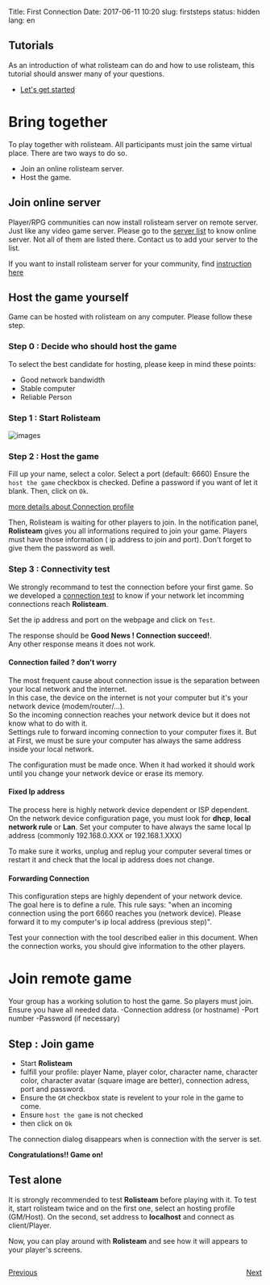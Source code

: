Title: First Connection 
Date: 2017-06-11 10:20
slug: firststeps
status: hidden
lang: en


## Tutorials

As an introduction of what rolisteam can do and how to use rolisteam, this tutorial should answer many of your questions.

*   [Let's get started](http://www.rolisteam.org/tutorial01.html)


# Bring together

To play together with rolisteam. All participants must join the same virtual place.
There are two ways to do so.
* Join an online rolisteam server.
* Host the game.

## Join online server

Player/RPG communities can now install rolisteam server on remote server. Just like any video game server.
Please go to the [server list](http://www.rolisteam.org/serverList.html) to know online server. Not all of them are listed there.
Contact us to add your server to the list.

If you want to install rolisteam server for your community, find [instruction here]({filename}02_1_server.md)

## Host the game yourself

Game can be hosted with rolisteam on any computer.
Please follow these step.

### Step 0 : Decide who should host the game

To select the best candidate for hosting, please keep in mind these points:

* Good network bandwidth
* Stable computer
* Reliable Person

### Step 1 : Start **Rolisteam**

![images]({static}/images/en/connection_dialog.jpg)

### Step 2 : Host the game

Fill up your name, select a color.
Select a port (default: 6660)
Ensure the `host the game` checkbox is checked.
Define a password if you want of let it blank.
Then, click on `Ok`.

[more details about Connection profile]({filename}/connection.md)

Then, Rolisteam is waiting for other players to join. In the notification panel, **Rolisteam** gives you all informations required to join your game. Players must have those information ( ip address to join and port). Don't forget to give them the password as well.

### Step 3 : Connectivity test

We strongly recommand to test the connection before your first game.
So we developed a [connection test](http://www.rolisteam.org/php/test_ip.php) to know if your network let incomming connections reach **Rolisteam**.

Set the ip address and port on the webpage and click on `Test`.

The response should be **Good News ! Connection succeed!**.  
Any other response means it does not work.

#### Connection failed ? don't worry

The most frequent cause about connection issue is the separation between your local network and the internet.  
In this case, the device on the internet is not your computer but it's your network device (modem/router/...).  
So the incoming connection reaches your network device but it does not know what to do with it.  
Settings rule to forward incoming connection to your computer fixes it. But at First, we must be sure your computer has always the same address inside your local network.

The configuration must be made once. When it had worked it should work until you change your network device or erase its memory.

#### Fixed Ip address

The process here is highly network device dependent or ISP dependent.  
On the network device configuration page, you must look for **dhcp**, **local network rule** or **Lan**.
Set your computer to have always the same local Ip address (commonly 192.168.0.XXX or 192.168.1.XXX)

To make sure it works, unplug and replug your computer several times or restart it and check that the local ip address does not change.

#### Forwarding Connection

This configuration steps are highly dependent of your network device.  
The goal here is to define a rule. This rule says: "when an incoming connection using the port 6660 reaches you (network device). Please forward it to my computer's ip local address (previous step)".

Test your connection with the tool described ealier in this document. 
When the connection works, you should give information to the other players.

# Join remote game

Your group has a working solution to host the game.
So players must join. 
Ensure you have all needed data.
-Connection address (or hostname)
-Port number
-Password (if necessary)

## Step  : Join game

* Start **Rolisteam**
* fulfill your profile: player Name, player color, character name, character color, character avatar (square image are better), connection adress, port and password.
* Ensure the ```GM``` checkbox state is revelent to your role in the game to come.
* Ensure ```host the game``` is not checked
* then click on ```Ok```

The connection dialog disappears when is connection with the server is set.

**Congratulations!! Game on!**

## Test alone 

It is strongly recommended to test **Rolisteam** before playing with it. 
To test it, start rolisteam twice and on the first one, select an hosting profile (GM/Host).
On the second, set address to **localhost** and connect as client/Player.

Now, you can play around with **Rolisteam** and see how it will appears to your player's screens.


<p style="text-align: left; width:49%; display: inline-block;"><a href="/install.html">Previous</a></p>
<p style="text-align: right; width:50%;  display: inline-block;"><a href="/explanation.html">Next</a></p>
